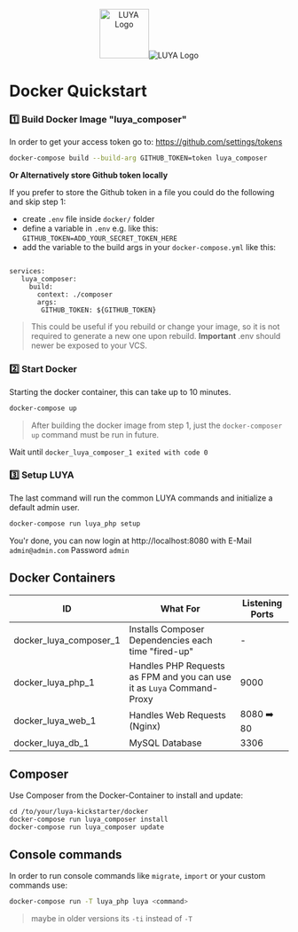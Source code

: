 <p align="center">
  <img src="https://www.docker.com/sites/default/files/vertical_large.png" height="89" alt="LUYA Logo"/><img src="https://raw.githubusercontent.com/luyadev/luya/master/docs/logo/luya-logo-0.2x.png" alt="LUYA Logo"/>
</p>

# Docker Quickstart

### :one: Build Docker Image "luya_composer"

In order to get your access token go to: https://github.com/settings/tokens

```sh
docker-compose build --build-arg GITHUB_TOKEN=token luya_composer
```

**Or Alternatively store Github token locally**

If you prefer to store the Github token in a file you could do the following and skip step 1:

- create `.env` file inside `docker/` folder 
- define a variable in `.env` e.g. like this: `GITHUB_TOKEN=ADD_YOUR_SECRET_TOKEN_HERE`
- add the variable to the build args in your `docker-compose.yml` like this:

```shell

services:
   luya_composer:
     build:
       context: ./composer
       args:
        GITHUB_TOKEN: ${GITHUB_TOKEN}
```

> This could be useful if you rebuild or change your image, so it is not required to generate a new one upon rebuild. **Important** .env should newer be exposed to your VCS.

### :two: Start Docker

Starting the docker container, this can take up to 10 minutes.

```sh
docker-compose up
```

> After building the docker image from step 1, just the `docker-composer up` command must be run in future.

Wait until `docker_luya_composer_1 exited with code 0`

### :three: Setup LUYA

The last command will run the common LUYA commands and initialize a default admin user. 

```sh
docker-compose run luya_php setup
```

You'r done, you can now login at http://localhost:8080 with E-Mail `admin@admin.com` Password `admin`


## Docker Containers

| ID | What For | Listening Ports |
| --- | --- | --- |
| docker_luya_composer_1 | Installs Composer Dependencies each time "fired-up" | - |
| docker_luya_php_1 | Handles PHP Requests as FPM and you can use it as `Luya` Command-Proxy | 9000 |
| docker_luya_web_1 | Handles Web Requests (Nginx) | 8080 :arrow_right: 80 |
| docker_luya_db_1 | MySQL Database | 3306 |

## Composer

Use Composer from the Docker-Container to install and update:

```
cd /to/your/luya-kickstarter/docker
docker-compose run luya_composer install
docker-compose run luya_composer update
```

## Console commands

In order to run console commands like `migrate`, `import` or your custom commands use:

```sh
docker-compose run -T luya_php luya <command>
```

> maybe in older versions its `-ti` instead of `-T`
